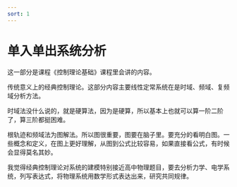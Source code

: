 ```yaml
---
sort: 1
---
```

# 单入单出系统分析

这一部分是课程《控制理论基础》课程里会讲的内容。

传统意义上的经典控制理论。这部分内容主要线性定常系统在是时域、频域、复频域分析方法。

时域法没什么说的，就是硬算法，因为是硬算，所以基本上也就可以算一阶二阶了，算三阶都挺困难。

根轨迹和频域法为图解法。所以图很重要，图要在脑子里。要充分的看明白图。一些概念和定义，在图上更好理解，从图到公式比较容易，如果直接看公式，有时候会显得莫名其妙。

我觉得经典控制理论对系统的建模特别接近高中物理题目，要去分析力学、电学系统，列写表达式，将物理系统用数学形式表达出来，研究共同规律。

<!--

作为应试准备来看，

1.基本概念和数学模型
2.时域分析，复频域分析
3.频域分析
4.综合校正

5.离散系统分析

6.非线性系统分析

-->



